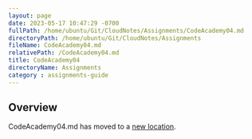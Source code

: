 ```yaml
---
layout: page
date: 2023-05-17 10:47:29 -0700
fullPath: /home/ubuntu/Git/CloudNotes/Assignments/CodeAcademy04.md
directoryPath: /home/ubuntu/Git/CloudNotes/Assignments
fileName: CodeAcademy04.md
relativePath: /CodeAcademy04.md
title: CodeAcademy04
directoryName: Assignments
category : assignments-guide
---
```


## Overview

CodeAcademy04.md has moved to a [new location](CodeAcademy/CodeAcademy04.md).
